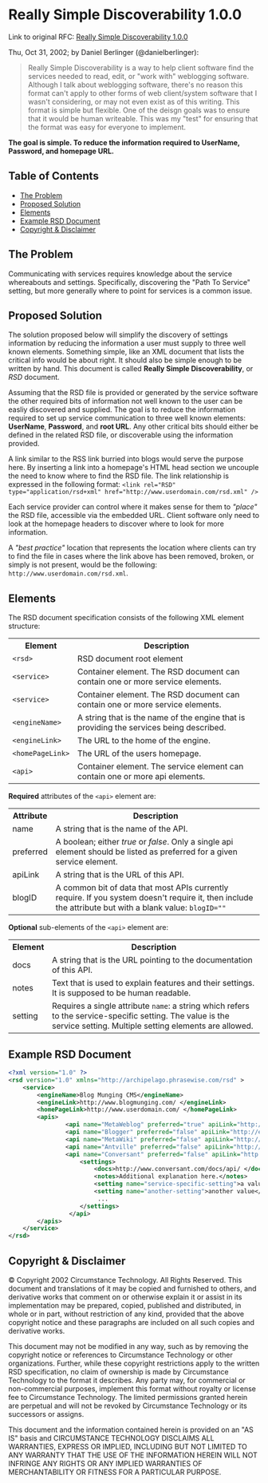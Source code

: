 # Really Simple Discoverability 1.0.0

Link to original RFC: [Really Simple Discoverability 1.0.0](http://archipelago.phrasewise.com/rsd)

Thu, Oct 31, 2002; by Daniel Berlinger (@danielberlinger):
> Really Simple Discoverability is a way to help client software find the services needed to read, edit, or "work with" weblogging software. 
> Although I talk about weblogging software, there's no reason this format can't apply to other forms of web client/system software that I wasn't considering, or may not even exist as of this writing. 
> This format is simple but flexible. One of the deisgn goals was to ensure that it would be human writeable. 
> This was my "test" for ensuring that the format was easy for everyone to implement.

**The goal is simple. To reduce the information required to UserName, Password, and homepage URL.**

## Table of Contents

* [The Problem](#the-problem)
* [Proposed Solution](#proposed-solution)
* [Elements](#elements)
* [Example RSD Document](#example-rsd-document)
* [Copyright & Disclaimer](#copyright--disclaimer)

## The Problem

Communicating with services requires knowledge about the service whereabouts and settings.
Specifically, discovering the "Path To Service" setting, but more generally where to point for services is a common issue.

## Proposed Solution

The solution proposed below will simplify the discovery of settings information by reducing the information a user must supply to three well known elements. 
Something simple, like an XML document that lists the critical info would be about right. It should also be simple enough to be written by hand. 
This document is called **Really Simple Discoverability**, or *RSD* document.

Assuming that the RSD file is provided or generated by the service software the other required bits of information not well known to the user can be easliy discovered and supplied.
The goal is to reduce the information required to set up service communication to three well known elements: **UserName**, **Password**, and **root URL**. 
Any other critical bits should either be defined in the related RSD file, or discoverable using the information provided.

A link similar to the RSS link burried into blogs would serve the purpose here.
By inserting a link into a homepage's HTML head section we uncouple the need to know where to find the RSD file. 
The link relationship is expressed in the following format:
```<link rel="RSD" type="application/rsd+xml" href="http://www.userdomain.com/rsd.xml" />```

Each service provider can control where it makes sense for them to *"place"* the RSD file, accessible via the embedded URL.
Client software only need to look at the homepage headers to discover where to look for more information.

A *"best practice"* location that represents the location where clients can try to find the file in cases where the link above has been removed, broken, or simply is not present, would be the following:
`http://www.userdomain.com/rsd.xml`.

## Elements

The RSD document specification consists of the following XML element structure:
<table>
<tr>
<th>Element</th>
<th>Description</th>
</tr>
<tr>
<td><code>&lt;rsd&gt;</code></td>
<td>RSD document root element</td>
</tr>
<tr>
<td><code>&lt;service&gt;</code></td>
<td>Container element. The RSD document can contain one or more service elements.</td>
</tr>
<tr>
<td><code>&lt;service&gt;</code></td>
<td>Container element. The RSD document can contain one or more service elements.</td>
</tr>
<tr>
<td><code>&lt;engineName&gt;</code></td>
<td>A string that is the name of the engine that is providing the services being described.</td>
</tr>
<tr>
<td><code>&lt;engineLink&gt;</code></td>
<td>The URL to the home of the engine.</td>
</tr>
<tr>
<td><code>&lt;homePageLink&gt;</code></td>
<td>The URL of the users homepage.</td>
</tr>
<tr>
<td><code>&lt;api&gt;</code></td>
<td>Container element. The service element can contain one or more api elements.</td>
</tr>
</table>

**Required** attributes of the `<api>` element are:
<table>
<tr>
<th>Attribute</th>
<th>Description</th>
</tr>
<tr>
<td>name</td>
<td>A string that is the name of the API.</td>
</tr>
<tr>
<td>preferred</td>
<td>A boolean; either <i>true</i> or <i>false</i>. Only a single api element should be listed as preferred for a given service element.</td>
</tr>
<tr>
<td>apiLink</td>
<td>A string that is the URL of this API.</td>
</tr>
<tr>
<td>blogID</td>
<td>A common bit of data that most APIs currently require. If you system doesn't require it, then include the attribute but with a blank value: <code>blogID=""</code></td>
</tr>
</table>

**Optional** sub-elements of the `<api>` element are:
<table>
<tr>
<th>Element</th>
<th>Description</th>
</tr>
<tr>
<td>docs</td>
<td>A string that is the URL pointing to the documentation of this API.</td>
</tr>
<tr>
<td>notes</td>
<td>Text that is used to explain features and their settings. It is supposed to be human readable.</td>
</tr>
<tr>
<td>setting</td>
<td>Requires a single attribute <code>name</code>: a string which refers to the service-specific setting. The value is the service setting. Multiple setting elements are allowed.</td>
</tr>
</table>

## Example RSD Document

```xml
<?xml version="1.0" ?> 
<rsd version="1.0" xmlns="http://archipelago.phrasewise.com/rsd" >
    <service>
        <engineName>Blog Munging CMS</engineName> 
        <engineLink>http://www.blogmunging.com/ </engineLink>
        <homePageLink>http://www.userdomain.com/ </homePageLink>
        <apis>
                <api name="MetaWeblog" preferred="true" apiLink="http://example.com/xml/rpc/url" blogID="123abc" />
                <api name="Blogger" preferred="false" apiLink="http://example.com/xml/rpc/url" blogID="123abc" />
                <api name="MetaWiki" preferred="false" apiLink="http://example.com/some/other/url" blogID="123abc" />
                <api name="Antville" preferred="false" apiLink="http://example.com/yet/another/url" blogID="123abc" />
                <api name="Conversant" preferred="false" apiLink="http://example.com/xml/rpc/url" blogID="">
                    <settings>
                        <docs>http://www.conversant.com/docs/api/ </docs> 
                        <notes>Additional explanation here.</notes>
                        <setting name="service-specific-setting">a value</setting> 
                        <setting name="another-setting">another value</setting> 
                         ... 
                    </settings>
                 </api>
        </apis>
    </service>
</rsd>
```

## Copyright & Disclaimer

© Copyright 2002 Circumstance Technology. All Rights Reserved. This document and translations of it may be copied and furnished to others, and derivative works that comment on or otherwise explain it or assist in its implementation may be prepared, copied, published and distributed, in whole or in part, without restriction of any kind, provided that the above copyright notice and these paragraphs are included on all such copies and derivative works.

This document may not be modified in any way, such as by removing the copyright notice or references to Circumstance Technology or other organizations. Further, while these copyright restrictions apply to the written RSD specification, no claim of ownership is made by Circumstance Technology to the format it describes. Any party may, for commercial or non-commercial purposes, implement this format without royalty or license fee to Circumstance Technology. The limited permissions granted herein are perpetual and will not be revoked by Circumstance Technology or its successors or assigns.

This document and the information contained herein is provided on an "AS IS" basis and CIRCUMSTANCE TECHNOLOGY DISCLAIMS ALL WARRANTIES, EXPRESS OR IMPLIED, INCLUDING BUT NOT LIMITED TO ANY WARRANTY THAT THE USE OF THE INFORMATION HEREIN WILL NOT INFRINGE ANY RIGHTS OR ANY IMPLIED WARRANTIES OF MERCHANTABILITY OR FITNESS FOR A PARTICULAR PURPOSE.
